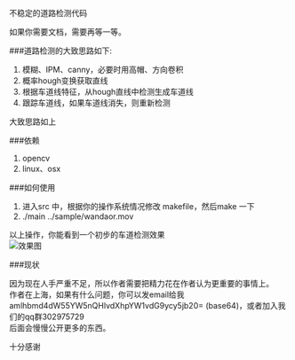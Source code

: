 不稳定的道路检测代码  
  
如果你需要文档，需要再等一等。  
  
###道路检测的大致思路如下: 
1. 模糊、IPM、canny，必要时用高帽、方向卷积  
2. 概率hough变换获取直线  
3. 根据车道线特征，从hough直线中检测生成车道线   
4. 跟踪车道线，如果车道线消失，则重新检测
  
大致思路如上  

###依赖
1. opencv
2. linux、osx

###如何使用
1. 进入src 中，根据你的操作系统情况修改 makefile，然后make 一下
2. ./main ../sample/wandaor.mov  

以上操作，你能看到一个初步的车道检测效果   
![效果图](http://i.imgur.com/KF01ENH.png)


###现状

因为现在人手严重不足，所以作者需要把精力花在作者认为更重要的事情上。   
作者在上海，如果有什么问题，你可以发email给我 amlhbmd4dW55YW5nQHlvdXhpYW1vdG9ycy5jb20= (base64)，或者加入我们的qq群302975729  
后面会慢慢公开更多的东西。  

十分感谢